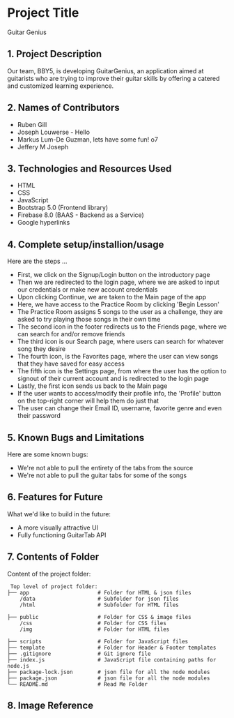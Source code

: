 # Project Title
Guitar Genius 

## 1. Project Description
Our team, BBY5, is developing GuitarGenius, an application aimed at guitarists who are trying to improve their guitar skills by offering a catered and customized learning experience.

## 2. Names of Contributors
*  Ruben Gill 
*  Joseph Louwerse - Hello
*  Markus Lum-De Guzman, lets have some fun! o7
*  Jeffery M Joseph 
	
## 3. Technologies and Resources Used
* HTML
* CSS
* JavaScript
* Bootstrap 5.0 (Frontend library)
* Firebase 8.0 (BAAS - Backend as a Service)
* Google hyperlinks

## 4. Complete setup/installion/usage
Here are the steps ...
* First, we click on the Signup/Login button on the introductory page
* Then we are redirected to the login page, where we are asked to input our credentials or make new account credentials
* Upon clicking Continue, we are taken to the Main page of the app
* Here, we have access to the Practice Room by clicking 'Begin Lesson'
* The Practice Room assigns 5 songs to the user as a challenge, they are asked to try playing those songs in their own time
* The second icon in the footer redirects us to the Friends page, where we can search for and/or remove friends
* The third icon is our Search page, where users can search for whatever song they desire
* The fourth icon, is the Favorites page, where the user can view songs that they have saved for easy access
* The fifth icon is the Settings page, from where the user has the option to signout of their current account and is redirected to the login page
* Lastly, the first icon sends us back to the Main page
* If the user wants to access/modify their profile info, the 'Profile' button on the top-right corner will help them do just that
* The user can change their Email ID, username, favorite genre and even their password

## 5. Known Bugs and Limitations
Here are some known bugs:
* We're not able to pull the entirety of the tabs from the source
* We're not able to pull the guitar tabs for some of the songs

## 6. Features for Future
What we'd like to build in the future:
* A more visually attractive UI 
* Fully functioning GuitarTab API
	
## 7. Contents of Folder
Content of the project folder:

```
 Top level of project folder: 
├── app                      # Folder for HTML & json files
    /data                    # Subfolder for json files
    /html                    # Subfolder for HTML files

├── public                   # Folder for CSS & image files
    /css                     # Folder for CSS files
    /img                     # Folder for HTML files

├── scripts                  # Folder for JavaScript files
├── template                 # Folder for Header & Footer templates
├── .gitignore               # Git ignore file
├── index.js                 # JavaScript file containing paths for node.js
├── package-lock.json        # json file for all the node modules
├── package.json             # json file for all the node modules
└── README.md                # Read Me Folder
```

## 8. Image Reference
